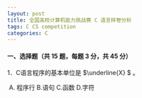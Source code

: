 ```yaml
---
layout: post
title: 全国高校计算机能力挑战赛 C 语言样卷分析
tags: C CS competition
categories: C
---
```


#### 一、选择题（共 15 题，每题 3 分，共 45 分）

1．C语言程序的基本单位是  $\underline{X} $ 。

​		A. 程序行	 B.语句	 C.函数	 D.字符

